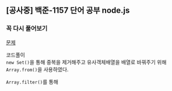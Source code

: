 ## [공사중] 백준-1157 단어 공부 node.js

### 꼭 다시 풀어보기

[문제](https://www.acmicpc.net/problem/1157)

코드풀이  
`new Set()`을 통해 중복을 제거해주고 유사객체배열을 배열로 바꿔주기 위해  
`Array.from()`을 사용하였다.  

`Array.filter()`를 통해
